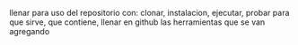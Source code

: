 llenar para uso del repositorio con: clonar, instalacion, ejecutar, probar
para que sirve, que contiene, 
llenar en github las herramientas que se van agregando